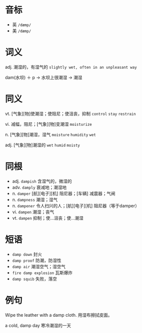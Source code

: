 # 音标

- 英 `/dæmp/`
- 美 `/dæmp/`

# 词义

adj. 潮湿的，有湿气的
`slightly wet, often in an unpleasant way`



dam(水坝) ＋ p → 水坝上很潮湿 → 潮湿

# 同义

vt. [气象][物]使潮湿；使阻尼；使沮丧，抑制
`control` `stay` `restrain`

vi. 减幅，阻尼；[气象][物]变潮湿
`moisturize`

n. [气象][物]潮湿，湿气
`moisture` `humidity` `wet`

adj. [气象][物]潮湿的
`wet` `humid` `moisty`

# 同根

- adj. `dampish` 含湿气的，微湿的
- adv. `damply` 衰减地；潮湿地
- n. `damper` [航][电子][机] 阻尼器；[车辆] 减震器；气闸
- n. `dampness` 潮湿；湿气
- n. `dampener` 令人扫兴的人；[航][电子][机] 阻尼器（等于damper）
- vi. `dampen` 潮湿；丧气
- vt. `dampen` 抑制；使…沮丧；使…潮湿

# 短语

- `damp down` 封火
- `damp proof` 防潮，防湿性
- `damp air` 潮湿空气；湿空气
- `fire damp explosion` 瓦斯爆炸
- `damp squib` 失败，落空

# 例句

Wipe the leather with a damp cloth.
用湿布擦拭皮面。

a cold, damp day
寒冷潮湿的一天


